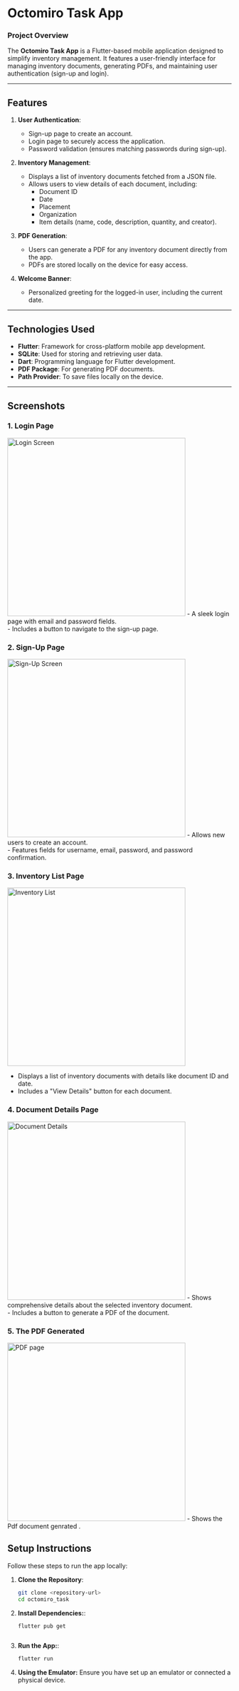 # **Octomiro Task App**

### **Project Overview**
The **Octomiro Task App** is a Flutter-based mobile application designed to simplify inventory management. It features a user-friendly interface for managing inventory documents, generating PDFs, and maintaining user authentication (sign-up and login).

---

## **Features**

1. **User Authentication**:
   - Sign-up page to create an account.
   - Login page to securely access the application.
   - Password validation (ensures matching passwords during sign-up).

2. **Inventory Management**:
   - Displays a list of inventory documents fetched from a JSON file.
   - Allows users to view details of each document, including:
     - Document ID
     - Date
     - Placement
     - Organization
     - Item details (name, code, description, quantity, and creator).

3. **PDF Generation**:
   - Users can generate a PDF for any inventory document directly from the app.
   - PDFs are stored locally on the device for easy access.

4. **Welcome Banner**:
   - Personalized greeting for the logged-in user, including the current date.

---

## **Technologies Used**

- **Flutter**: Framework for cross-platform mobile app development.
- **SQLite**: Used for storing and retrieving user data.
- **Dart**: Programming language for Flutter development.
- **PDF Package**: For generating PDF documents.
- **Path Provider**: To save files locally on the device.

---

## **Screenshots**

### **1. Login Page**
<img src="lib/assets/screens/LogInPage.png" width="400" alt="Login Screen"> 
- A sleek login page with email and password fields.<br>
- Includes a button to navigate to the sign-up page.

### **2. Sign-Up Page**
<img src="lib/assets/screens/SignUpPage.png" width="400" alt="Sign-Up Screen"> 
- Allows new users to create an account.<br>
- Features fields for username, email, password, and password confirmation.

### **3. Inventory List Page**
<img src="lib/assets/screens/InventoryPage.png" width="400" alt="Inventory List"> 

- Displays a list of inventory documents with details like document ID and date.<br>
- Includes a "View Details" button for each document.

### **4. Document Details Page**
<img src="lib/assets/screens/DocumentDetails.png" width="400" alt="Document Details"> 
- Shows comprehensive details about the selected inventory document.<br>
- Includes a button to generate a PDF of the document.

### **5. The PDF Generated**
<img src="lib/assets/screens/PdfGenerated.png" width="400" alt="PDF page"> 
- Shows the Pdf document genrated .

  
## **Setup Instructions**

Follow these steps to run the app locally:

1. **Clone the Repository**:
   ```bash
   git clone <repository-url>
   cd octomiro_task


2. **Install Dependencies:**:
   ```bash
   flutter pub get



3. **Run the App:**:
   ```bash
   flutter run


4. **Using the Emulator:**
   Ensure you have set up an emulator or connected a physical device.
